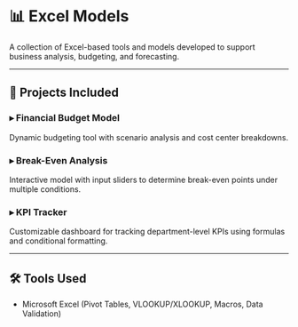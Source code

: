 # 📊 Excel Models

A collection of Excel-based tools and models developed to support business analysis, budgeting, and forecasting.

---

## 📌 Projects Included

### ▸ Financial Budget Model  
Dynamic budgeting tool with scenario analysis and cost center breakdowns.

### ▸ Break-Even Analysis  
Interactive model with input sliders to determine break-even points under multiple conditions.

### ▸ KPI Tracker  
Customizable dashboard for tracking department-level KPIs using formulas and conditional formatting.

---

## 🛠 Tools Used
- Microsoft Excel (Pivot Tables, VLOOKUP/XLOOKUP, Macros, Data Validation)
